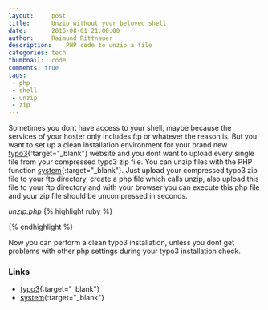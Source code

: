 ```yaml
---
layout:     post
title:      Unzip without your beloved shell
date:       2016-08-01 21:00:00
author:     Raimund Rittnauer
description:    PHP code to unzip a file
categories: tech
thumbnail:  code
comments: true
tags:
 - php
 - shell
 - unzip
 - zip
---
```


Sometimes you dont have access to your shell, maybe because the services of your hoster only includes ftp or whatever the reason is.
But you want to set up a clean installation environment for your brand new [typo3][1]{:target="_blank"} website and you dont want to upload
every single file from your compressed typo3 zip file.
You can unzip files with the PHP function [system][2]{:target="_blank"}. Just upload your compressed typo3 zip file to your ftp directory, 
create a php file which calls unzip, also upload this file to your ftp directory and with your browser you can execute this php file and your
zip file should be uncompressed in seconds.

_unzip.php_
{% highlight ruby %}
<?php
    system("unzip typo3.zip");
?>
{% endhighlight %}

Now you can perform a clean typo3 installation, unless you dont get problems with other php settings during your typo3 installation check.

### Links

- [typo3][1]{:target="_blank"}
- [system][2]{:target="_blank"}

[1]: https://typo3.org/download/
[2]: http://php.net/manual/en/function.system.php